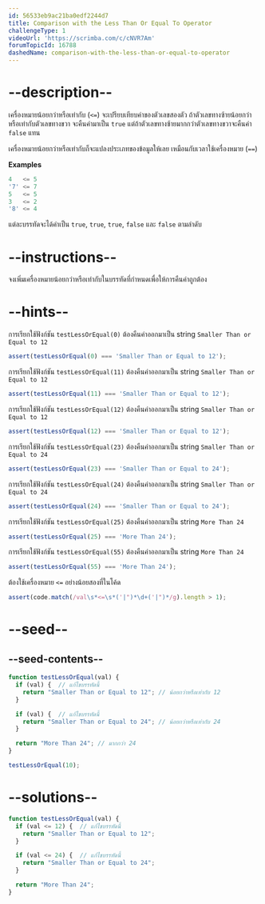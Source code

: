 ```yaml
---
id: 56533eb9ac21ba0edf2244d7
title: Comparison with the Less Than Or Equal To Operator
challengeType: 1
videoUrl: 'https://scrimba.com/c/cNVR7Am'
forumTopicId: 16788
dashedName: comparison-with-the-less-than-or-equal-to-operator
---
```


# --description--

เครื่องหมายน้อยกว่าหรือเท่ากับ (`<=`) จะเปรียบเทียบค่าของตัวเลขสองตัว ถ้าตัวเลขทางซ้ายน้อยกว่าหรือเท่ากับตัวเลขทางขวา จะคืนค่ามาเป็น `true` 
แต่ถ้าตัวเลขทางซ้ายมากกว่าตัวเลขทางขวาจะคืนค่า `false` แทน

เครื่องหมายน้อยกว่าหรือเท่ากับก็จะแปลงประเภทของข้อมูลให้เลย เหมือนกับเวลาใช้เครื่องหมาย (`==`) 

**Examples**

```js
4   <= 5
'7' <= 7
5   <= 5
3   <= 2
'8' <= 4
```

แต่ละบรรทัดจะได้ค่าเป็น `true`, `true`, `true`, `false` และ `false` ตามลำดับ

# --instructions--

จงเพิ่มเครื่องหมายน้อยกว่าหรือเท่ากับในบรรทัดที่กำหนดเพื่อให้การคืนค่าถูกต้อง

# --hints--

การเรียกใช้ฟังก์ชัน `testLessOrEqual(0)` ต้องคืนค่าออกมาเป็น string `Smaller Than or Equal to 12`

```js
assert(testLessOrEqual(0) === 'Smaller Than or Equal to 12');
```

การเรียกใช้ฟังก์ชัน `testLessOrEqual(11)` ต้องคืนค่าออกมาเป็น string `Smaller Than or Equal to 12`

```js
assert(testLessOrEqual(11) === 'Smaller Than or Equal to 12');
```

การเรียกใช้ฟังก์ชัน `testLessOrEqual(12)` ต้องคืนค่าออกมาเป็น string `Smaller Than or Equal to 12`

```js
assert(testLessOrEqual(12) === 'Smaller Than or Equal to 12');
```

การเรียกใช้ฟังก์ชัน `testLessOrEqual(23)` ต้องคืนค่าออกมาเป็น string `Smaller Than or Equal to 24`

```js
assert(testLessOrEqual(23) === 'Smaller Than or Equal to 24');
```

การเรียกใช้ฟังก์ชัน `testLessOrEqual(24)` ต้องคืนค่าออกมาเป็น string `Smaller Than or Equal to 24`

```js
assert(testLessOrEqual(24) === 'Smaller Than or Equal to 24');
```

การเรียกใช้ฟังก์ชัน `testLessOrEqual(25)` ต้องคืนค่าออกมาเป็น string `More Than 24`

```js
assert(testLessOrEqual(25) === 'More Than 24');
```

การเรียกใช้ฟังก์ชัน `testLessOrEqual(55)` ต้องคืนค่าออกมาเป็น string `More Than 24`

```js
assert(testLessOrEqual(55) === 'More Than 24');
```

ต้องใช้เครื่องหมาย `<=` อย่างน้อยสองที่ในโค้ด


```js
assert(code.match(/val\s*<=\s*('|")*\d+('|")*/g).length > 1);
```

# --seed--

## --seed-contents--

```js
function testLessOrEqual(val) {
  if (val) {  // แก้ไขบรรทัดนี้
    return "Smaller Than or Equal to 12"; // น้อยกว่าหรือเท่ากับ 12
  }

  if (val) {  // แก้ไขบรรทัดนี้
    return "Smaller Than or Equal to 24"; // น้อยกว่าหรือเท่ากับ 24
  }

  return "More Than 24"; // มากกว่า 24
}

testLessOrEqual(10);
```

# --solutions--

```js
function testLessOrEqual(val) {
  if (val <= 12) {  // แก้ไขบรรทัดนี้
    return "Smaller Than or Equal to 12";
  }

  if (val <= 24) {  // แก้ไขบรรทัดนี้
    return "Smaller Than or Equal to 24";
  }

  return "More Than 24";
}
```

